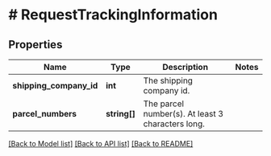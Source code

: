 # # RequestTrackingInformation

## Properties

Name | Type | Description | Notes
------------ | ------------- | ------------- | -------------
**shipping_company_id** | **int** | The shipping company id. |
**parcel_numbers** | **string[]** | The parcel number(s). At least 3 characters long. |

[[Back to Model list]](../../README.md#models) [[Back to API list]](../../README.md#endpoints) [[Back to README]](../../README.md)

